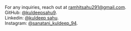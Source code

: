 For any inquiries, reach out at [ramhitsahu291@gmail.com](mailto:ramhitsahu291@gmail.com).<br>
GitHub: [@kuldeepsahu9](https://github.com/kuldeepsahu9).<br>
Linkedin: [@kuldeep sahu](https://www.linkedin.com/in/kuldeep-sahu-35a97b256?utm_source=share&utm_campaign=share_via&utm_content=profile&utm_medium=android_app).<br>
Instagram: [@sanatani_kuldeep_94](https://www.instagram.com/sanatani_kuldeep_94?igsh=NHFha3RvYWpzaDcx).<br>
